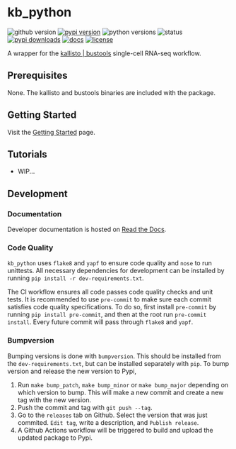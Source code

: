 # kb_python
![github version](https://img.shields.io/badge/Version-0.2.0-informational)
[![pypi version](https://img.shields.io/pypi/v/kb-python)](https://pypi.org/project/kb-python/0.2.0/)
![python versions](https://img.shields.io/pypi/pyversions/kb_python)
![status](https://github.com/pachterlab/kb_python/workflows/CI/badge.svg)
[![pypi downloads](https://img.shields.io/pypi/dm/kb-python)](https://pypi.org/project/kb-python/)
[![docs](https://readthedocs.org/projects/kb-python/badge/?version=latest)](https://kb-python.readthedocs.io/en/latest/?badge=latest)
[![license](https://img.shields.io/pypi/l/kb-python)](LICENSE)

A wrapper for the [kallisto | bustools](https://www.kallistobus.tools) single-cell RNA-seq workflow.

## Prerequisites
None. The kallisto and bustools binaries are included with the package.

## Getting Started
Visit the [Getting Started](https://www.kallistobus.tools/kb_getting_started) page.

## Tutorials
- WIP...

## Development
### Documentation
Developer documentation is hosted on [Read the Docs](https://kb-python.readthedocs.io/en/latest/).

### Code Quality
`kb_python` uses `flake8` and `yapf` to ensure code quality and `nose`
to run unittests. All necessary dependencies for development can be installed
by running `pip install -r dev-requirements.txt`.

The CI workflow ensures all code passes code quality checks and unit tests.
It is recommended to use `pre-commit` to make sure each commit satisfies
code quality specifications. To do so, first install `pre-commit` by running
`pip install pre-commit`, and then at the root run `pre-commit install`.
Every future commit will pass through `flake8` and `yapf`.

### Bumpversion
Bumping versions is done with `bumpversion`. This should be installed from the
`dev-requirements.txt`, but can be installed separately with `pip`. To bump
version and release the new version to Pypi,
1. Run `make bump_patch`, `make bump_minor` or `make bump_major` depending
on which version to bump. This will make a new commit and create a new tag
with the new version.
2. Push the commit and tag with `git push --tag`.
3. Go to the `releases` tab on Github. Select the version that was just commited.
`Edit tag`, write a description, and `Publish release`.
4. A Github Actions workflow will be triggered to build and upload the updated
package to Pypi.
